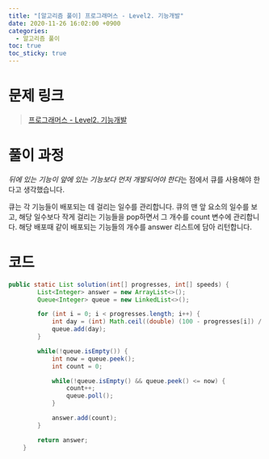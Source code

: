 ```yaml
---
title: "[알고리즘 풀이] 프로그래머스 - Level2. 기능개발"
date: 2020-11-26 16:02:00 +0900
categories:
  - 알고리즘 풀이
toc: true
toc_sticky: true
---
```


# 문제 링크

> [프로그래머스 - Level2. 기능개발](https://programmers.co.kr/learn/courses/30/lessons/42586)

# 풀이 과정

*뒤에 있는 기능이 앞에 있는 기능보다 먼저 개발되어야 한다*는 점에서 큐를 사용해야 한다고 생각했습니다.

큐는 각 기능들이 배포되는 데 걸리는 일수를 관리합니다. 큐의 맨 앞 요소의 일수를 보고, 해당 일수보다 작게 걸리는 기능들을 pop하면서 그 개수를 count 변수에 관리합니다. 해당 배포때 같이 배포되는 기능들의 개수를 answer 리스트에 담아 리턴합니다.

# 코드

```java
public static List solution(int[] progresses, int[] speeds) {
        List<Integer> answer = new ArrayList<>();
        Queue<Integer> queue = new LinkedList<>();

        for (int i = 0; i < progresses.length; i++) {
            int day = (int) Math.ceil((double) (100 - progresses[i]) / speeds[i]);
            queue.add(day);
        }

        while(!queue.isEmpty()) {
            int now = queue.peek();
            int count = 0;

            while(!queue.isEmpty() && queue.peek() <= now) {
                count++;
                queue.poll();
            }

            answer.add(count);
        }

        return answer;
    }
```
